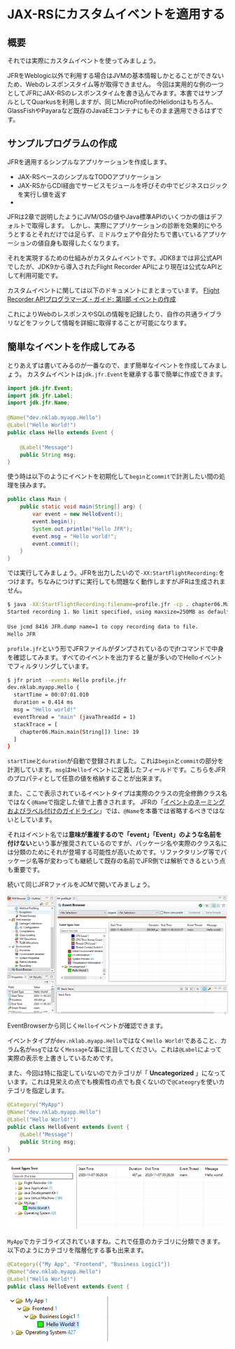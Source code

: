 # JAX-RSにカスタムイベントを適用する

## 概要

それでは実際にカスタムイベントを使ってみましょう。

JFRをWeblogic以外で利用する場合はJVMの基本情報しかとることができないため、Webのレスポンスタイム等が取得できません。
今回は実用的な例の一つとしてJFRにJAX-RSのレスポンスタイムを書き込んでみます。本書ではサンプルとしてQuarkusを利用しますが、同じMicroProfileのHelidonはもちろん、GlassFishやPayaraなど既存のJavaEEコンテナにもそのまま適用できるはずです。

## サンプルプログラムの作成

JFRを適用するシンプルなアプリケーションを作成します。

- JAX-RSベースのシンプルなTODOアプリケーション
- JAX-RSからCDI経由でサービスモジュールを呼びその中でビジネスロジックを実行し値を返す
- 





JFRは2章で説明したようにJVM/OSの値やJava標準APIのいくつかの値はデフォルトで取得します。
しかし、実際にアプリケーションの診断を効果的にやろうとするとそれだけでは足らず、ミドルウェアや自分たちで書いているアプリケーションの値自身も取得したくなります。

それを実現するための仕組みがカスタムイベントです。JDK8までは非公式APIでしたが、JDK9から導入されたFlight Recorder APIにより現在は公式なAPIとして利用可能です。

カスタムイベントに関しては以下のドキュメントにまとまっています。
[Flight Recorder APIプログラマーズ・ガイド: 第II部 イベントの作成](https://docs.oracle.com/javase/jp/14/jfapi/create-events.html)

これによりWebのレスポンスやSQLの情報を記録したり、自作の共通ライブラリなどをフックして情報を詳細に取得することが可能になります。

## 簡単なイベントを作成してみる

とりあえずは書いてみるのが一番なので、まず簡単なイベントを作成してみましょう。
カスタムイベントは`jdk.jfr.Event`を継承する事で簡単に作成できます。

```java
import jdk.jfr.Event;
import jdk.jfr.Label;
import jdk.jfr.Name;

@Name("dev.nklab.myapp.Hello")
@Label("Hello World!")
public class Hello extends Event {

    @Label("Message")
    public String msg;
}
```

使う時は以下のようにイベントを初期化して`begin`と`commit`で計測したい間の処理を挟みます。

```java
public class Main {
    public static void main(String[] arg) {
        var event = new HelloEvent();
        event.begin();
        System.out.println("Hello JFR");
        event.msg = "Hello world!";
        event.commit();
    }
}
```

では実行してみましょう。JFRを出力したいので`-XX:StartFlightRecording:`をつけます。ちなみにつけずに実行しても問題なく動作しますがJFRは生成されません。

```bash
$ java -XX:StartFlightRecording:filename=profile.jfr -cp . chapter06.Main
Started recording 1. No limit specified, using maxsize=250MB as default.

Use jcmd 8416 JFR.dump name=1 to copy recording data to file.
Hello JFR
```

`profile.jfr`という形でJFRファイルがダンプされているのでjfrコマンドで中身を確認してみます。すべてのイベントを出力すると量が多いのでHelloイベントでフィルタリングしています。

```bash
$ jfr print --events Hello profile.jfr
dev.nklab.myapp.Hello {
  startTime = 00:07:01.010
  duration = 0.414 ms
  msg = "Hello world!"
  eventThread = "main" (javaThreadId = 1)
  stackTrace = [
    chapter06.Main.main(String[]) line: 19
  ]
}
```

`startTime`と`duration`が自動で登録されました。これは`begin`と`commit`の部分を計測しています。`msg`は`Hello`イベントに定義したフィールドです。こちらをJFRのプロパティとして任意の値を格納することが出来ます。

また、ここで表示されているイベントタイプは実際のクラスの完全修飾クラス名ではなく`@Name`で指定した値で上書きされます。 JFRの「[イベントのネーミングおよびラベル付けのガイドライン](https://docs.oracle.com/javase/jp/14/jfapi/guidelines-naming-and-labeling-events.html)」では、`@Name`を本番では省略するべきではないとしています。

それはイベント名では**意味が重複するので「event」「Event」のような名前を付けない**という事が推奨されているのですが、パッケージ名や実際のクラス名には分類のためにそれが登場する可能性が高いためです。リファクタリング等でパッケージ名等が変わっても継続して既存の名前でJFR側では解析できるという点も重要です。


続いて同じJFRファイルをJCMで開いてみましょう。

![](../images/06-02-hw_jmc.png)

EventBrowserから同じく`Hello`イベントが確認できます。

イベントタイプが`dev.nklab.myapp.Hello`ではなく`Hello World!`であること、カラム名が`msg`ではなく`Message`な事に注目してください。これは`@Label`によって実際の表示を上書きしているためです。

また、今回は特に指定していないのでカテゴリが「 **Uncategorized** 」になっています。これは見栄えの点でも検索性の点でも良くないので`@Cateogry`を使いカテゴリを指定します。

```java
@Category("MyApp")
@Name("dev.nklab.myapp.Hello")
@Label("Hello World!")
public class HelloEvent extends Event {
    @Label("Message")
    public String msg;
}
```

![](../images/06-02-hw_jmc2.png)

`MyApp`でカテゴライズされていますね。これで任意のカテゴリに分類できます。以下のようにカテゴリを階層化する事も出来ます。


```java
@Category({"My App", "Frontend", "Business Logic1"})
@Name("dev.nklab.myapp.Hello")
@Label("Hello World!")
public class HelloEvent extends Event {
```

![](../images/06-02-hw_jmc3.png)
